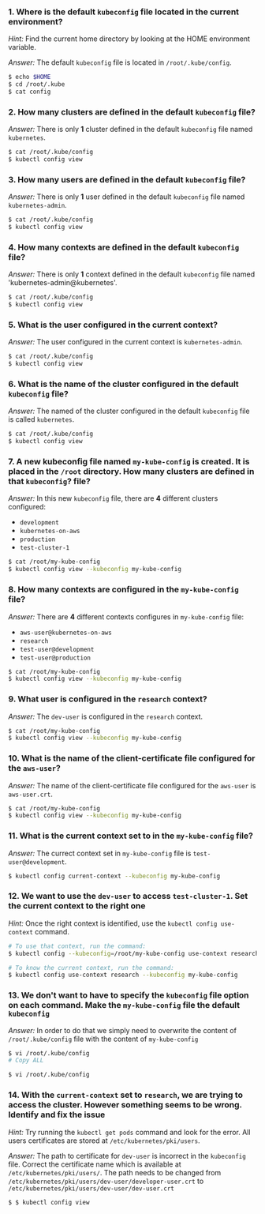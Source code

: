 ### 1. Where is the default `kubeconfig` file located in the current environment?

*Hint:* Find the current home directory by looking at the HOME environment variable.

*Answer:* The default `kubeconfig` file is located in `/root/.kube/config`.

```bash
$ echo $HOME
$ cd /root/.kube
$ cat config
```

### 2. How many clusters are defined in the default `kubeconfig` file?

*Answer:* There is only **1** cluster defined in the default `kubeconfig` file named `kubernetes`.

```bash
$ cat /root/.kube/config
$ kubectl config view
```

### 3. How many users are defined in the default `kubeconfig` file?

*Answer:* There is only **1** user defined in the default `kubeconfig` file named `kubernetes-admin`.

```bash
$ cat /root/.kube/config
$ kubectl config view
```

### 4. How many contexts are defined in the default `kubeconfig` file?

*Answer:* There is only **1** context defined in the default `kubeconfig` file named 'kubernetes-admin@kubernetes'.

```bash
$ cat /root/.kube/config
$ kubectl config view
```

### 5. What is the user configured in the current context?

*Answer:* The user configured in the current context is `kubernetes-admin`.

```bash
$ cat /root/.kube/config
$ kubectl config view
```

### 6. What is the name of the cluster configured in the default `kubeconfig` file?

*Answer:* The named of the cluster configured in the default `kubeconfig` file is called `kubernetes`.

```bash
$ cat /root/.kube/config
$ kubectl config view
```

### 7. A new kubeconfig file named `my-kube-config` is created. It is placed in the `/root` directory. How many clusters are defined in that `kubeconfig`? file?

*Answer:* In this new `kubeconfig` file, there are **4** different clusters configured:

- `development`
- `kubernetes-on-aws`
- `production`
- `test-cluster-1`

```bash
$ cat /root/my-kube-config
$ kubectl config view --kubeconfig my-kube-config
```

### 8. How many contexts are configured in the `my-kube-config` file?

*Answer:* There are **4** different contexts configures in `my-kube-config` file:

- `aws-user@kubernetes-on-aws`
- `research`
- `test-user@development`
- `test-user@production`

```bash
$ cat /root/my-kube-config
$ kubectl config view --kubeconfig my-kube-config
```

### 9. What user is configured in the `research` context?

*Answer:* The `dev-user` is configured in the `research` context.

```bash
$ cat /root/my-kube-config
$ kubectl config view --kubeconfig my-kube-config
```

### 10. What is the name of the client-certificate file configured for the `aws-user`?

*Answer:* The name of the client-certificate file configured for the `aws-user` is `aws-user.crt`.

```bash
$ cat /root/my-kube-config
$ kubectl config view --kubeconfig my-kube-config
```

### 11. What is the current context set to in the `my-kube-config` file?

*Answer:* The currect context set in `my-kube-config` file is `test-user@development`.

```bash
$ kubectl config current-context --kubeconfig my-kube-config
```

### 12. We want to use the `dev-user` to access `test-cluster-1`. Set the current context to the right one

*Hint:* Once the right context is identified, use the `kubectl config use-context` command.

```bash
# To use that context, run the command:
$ kubectl config --kubeconfig=/root/my-kube-config use-context research
```

```bash
# To know the current context, run the command:
$ kubectl config use-context research --kubeconfig my-kube-config
```

### 13. We don't want to have to specify the `kubeconfig` file option on each command. Make the `my-kube-config` file the default `kubeconfig`

*Answer:* In order to do that we simply need to overwrite the content of `/root/.kube/config` file with the content of `my-kube-config`

```bash
$ vi /root/.kube/config
# Copy ALL

$ vi /root/.kube/config
```

### 14. With the `current-context` set to `research`, we are trying to access the cluster. However something seems to be wrong. Identify and fix the issue

*Hint:* Try running the `kubectl get pods` command and look for the error. All users certificates are stored at `/etc/kubernetes/pki/users`.

*Answer:* The path to certificate for `dev-user` is incorrect in the `kubeconfig` file. Correct the certificate name which is available at `/etc/kubernetes/pki/users/`. The path needs to be changed from `/etc/kubernetes/pki/users/dev-user/developer-user.crt` to `/etc/kubernetes/pki/users/dev-user/dev-user.crt`

```bash
$ $ kubectl config view
```
